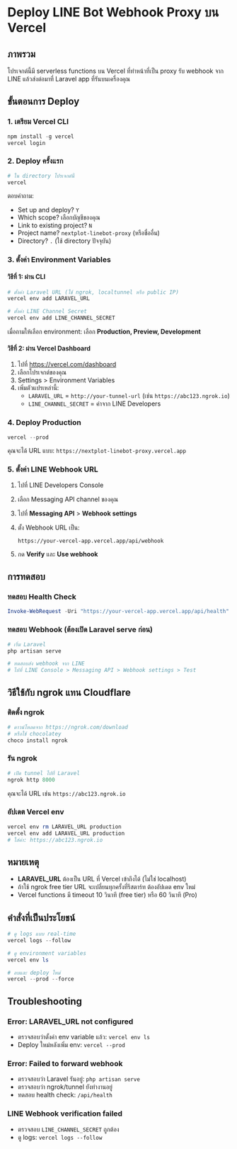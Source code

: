 # Deploy LINE Bot Webhook Proxy บน Vercel

## ภาพรวม

โปรเจกต์นี้มี serverless functions บน Vercel ที่ทำหน้าที่เป็น proxy รับ webhook จาก LINE แล้วส่งต่อมาที่ Laravel app ที่รันบนเครื่องคุณ

## ขั้นตอนการ Deploy

### 1. เตรียม Vercel CLI

```powershell
npm install -g vercel
vercel login
```

### 2. Deploy ครั้งแรก

```powershell
# ใน directory โปรเจกต์นี้
vercel
```

ตอบคำถาม:

- Set up and deploy? `Y`
- Which scope? เลือกบัญชีของคุณ
- Link to existing project? `N`
- Project name? `nextplot-linebot-proxy` (หรือชื่ออื่น)
- Directory? `.` (ใช้ directory ปัจจุบัน)

### 3. ตั้งค่า Environment Variables

#### วิธีที่ 1: ผ่าน CLI

```powershell
# ตั้งค่า Laravel URL (ใช้ ngrok, localtunnel หรือ public IP)
vercel env add LARAVEL_URL

# ตั้งค่า LINE Channel Secret
vercel env add LINE_CHANNEL_SECRET
```

เมื่อถามให้เลือก environment: เลือก **Production, Preview, Development**

#### วิธีที่ 2: ผ่าน Vercel Dashboard

1. ไปที่ <https://vercel.com/dashboard>
2. เลือกโปรเจกต์ของคุณ
3. Settings > Environment Variables
4. เพิ่มตัวแปรเหล่านี้:
   - `LARAVEL_URL` = `http://your-tunnel-url` (เช่น `https://abc123.ngrok.io`)
   - `LINE_CHANNEL_SECRET` = ค่าจาก LINE Developers

### 4. Deploy Production

```powershell
vercel --prod
```

คุณจะได้ URL แบบ: `https://nextplot-linebot-proxy.vercel.app`

### 5. ตั้งค่า LINE Webhook URL

1. ไปที่ LINE Developers Console
2. เลือก Messaging API channel ของคุณ
3. ไปที่ **Messaging API** > **Webhook settings**
4. ตั้ง Webhook URL เป็น:

   ```
   https://your-vercel-app.vercel.app/api/webhook
   ```

5. กด **Verify** และ **Use webhook**

## การทดสอบ

### ทดสอบ Health Check

```powershell
Invoke-WebRequest -Uri "https://your-vercel-app.vercel.app/api/health"
```

### ทดสอบ Webhook (ต้องเปิด Laravel serve ก่อน)

```powershell
# เริ่ม Laravel
php artisan serve

# ทดสอบส่ง webhook จาก LINE
# ไปที่ LINE Console > Messaging API > Webhook settings > Test
```

## วิธีใช้กับ ngrok แทน Cloudflare

### ติดตั้ง ngrok

```powershell
# ดาวน์โหลดจาก https://ngrok.com/download
# หรือใช้ chocolatey
choco install ngrok
```

### รัน ngrok

```powershell
# เปิด tunnel ไปที่ Laravel
ngrok http 8000
```

คุณจะได้ URL เช่น `https://abc123.ngrok.io`

### อัปเดต Vercel env

```powershell
vercel env rm LARAVEL_URL production
vercel env add LARAVEL_URL production
# ใส่ค่า: https://abc123.ngrok.io
```

## หมายเหตุ

- **LARAVEL_URL** ต้องเป็น URL ที่ Vercel เข้าถึงได้ (ไม่ใช่ localhost)
- ถ้าใช้ ngrok free tier URL จะเปลี่ยนทุกครั้งที่รีสตาร์ท ต้องอัปเดต env ใหม่
- Vercel functions มี timeout 10 วินาที (free tier) หรือ 60 วินาที (Pro)

## คำสั่งที่เป็นประโยชน์

```powershell
# ดู logs แบบ real-time
vercel logs --follow

# ดู environment variables
vercel env ls

# ลบและ deploy ใหม่
vercel --prod --force
```

## Troubleshooting

### Error: LARAVEL_URL not configured

- ตรวจสอบว่าตั้งค่า env variable แล้ว: `vercel env ls`
- Deploy ใหม่หลังเพิ่ม env: `vercel --prod`

### Error: Failed to forward webhook

- ตรวจสอบว่า Laravel รันอยู่: `php artisan serve`
- ตรวจสอบว่า ngrok/tunnel ยังทำงานอยู่
- ทดสอบ health check: `/api/health`

### LINE Webhook verification failed

- ตรวจสอบ `LINE_CHANNEL_SECRET` ถูกต้อง
- ดู logs: `vercel logs --follow`
